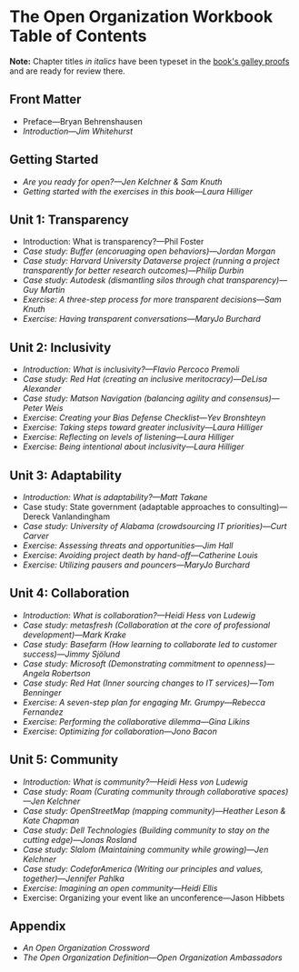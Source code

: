 # The Open Organization Workbook Table of Contents

**Note:** Chapter titles _in italics_ have been typeset in the [book's galley proofs](https://github.com/open-organization-ambassadors/open-org-workbook/blob/master/open_org_workbook_galleys.pdf) and are ready for review there.

## Front Matter

- Preface—Bryan Behrenshausen
- _Introduction—Jim Whitehurst_

## Getting Started

- _Are you ready for open?—Jen Kelchner & Sam Knuth_
- _Getting started with the exercises in this book—Laura Hilliger_

## Unit 1: Transparency

- Introduction: What is transparency?—Phil Foster
- _Case study: Buffer (encoruaging open behaviors)—Jordan Morgan_
- _Case study: Harvard University Dataverse project (running a project transparently for better research outcomes)—Philip Durbin_
- _Case study: Autodesk (dismantling silos through chat transparency)—Guy Martin_
- _Exercise: A three-step process for more transparent decisions—Sam Knuth_
- _Exercise: Having transparent conversations—MaryJo Burchard_

## Unit 2: Inclusivity

- _Introduction: What is inclusivity?—Flavio Percoco Premoli_
- _Case study: Red Hat (creating an inclusive meritocracy)—DeLisa Alexander_
- _Case study: Matson Navigation (balancing agility and consensus)—Peter Weis_
- _Exercise: Creating your Bias Defense Checklist—Yev Bronshteyn_
- _Exercise: Taking steps toward greater inclusivity—Laura Hilliger_
- _Exercise: Reflecting on levels of listening—Laura Hilliger_
- _Exercise: Being intentional about inclusivity—Laura Hilliger_

## Unit 3: Adaptability

- _Introduction: What is adaptability?—Matt Takane_
- Case study: State government (adaptable approaches to consulting)—Dereck Vanlandingham
- _Case study: University of Alabama (crowdsourcing IT priorities)—Curt Carver_
- _Exercise: Assessing threats and opportunities—Jim Hall_
- _Exercise: Avoiding project death by hand-off—Catherine Louis_
- _Exercise: Utilizing pausers and pouncers—MaryJo Burchard_

## Unit 4: Collaboration

- _Introduction: What is collaboration?—Heidi Hess von Ludewig_
- _Case study: metasfresh (Collaboration at the core of professional development)—Mark Krake_
- _Case study: Basefarm (How learning to collaborate led to customer success)—Jimmy Sjölund_
- _Case study: Microsoft (Demonstrating commitment to openness)—Angela Robertson_
- _Case study: Red Hat (Inner sourcing changes to IT services)—Tom Benninger_
- _Exercise: A seven-step plan for engaging Mr. Grumpy—Rebecca Fernandez_
- _Exercise: Performing the collaborative dilemma—Gina Likins_
- _Exercise: Optimizing for collaboration—Jono Bacon_

## Unit 5: Community

- _Introduction: What is community?—Heidi Hess von Ludewig_
- _Case study: Roam (Curating community through collaborative spaces)—Jen Kelchner_
- _Case study: OpenStreetMap (mapping community)—Heather Leson & Kate Chapman_
- _Case study: Dell Technologies (Building community to stay on the cutting edge)—Jonas Rosland_
- _Case study: Slalom (Maintaining community while growing)—Jen Kelchner_
- _Case study: CodeforAmerica (Writing our principles and values, together)—Jennifer Pahlka_
- _Exercise: Imagining an open community—Heidi Ellis_
- Exercise: Organizing your event like an unconference—Jason Hibbets

## Appendix

- _An Open Organization Crossword_
- _The Open Organization Definition—Open Organization Ambassadors_

